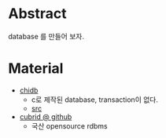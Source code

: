 # Abstract

database 를 만들어 보자.

# Material

* [chidb](http://chi.cs.uchicago.edu/chidb/index.html)
  * c로 제작된 database, transaction이 없다.
  * [src](https://github.com/uchicago-cs/chidb)
* [cubrid @ github](https://github.com/CUBRID/cubrid)
  * 국산 opensource rdbms
